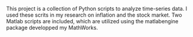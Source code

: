 This project is a collection of Python scripts to analyze time-series data. I used these scrits in my research on inflation and the stock market. Two Matlab scripts are included, which are utilized using the matlabengine package developped my MathWorks.
